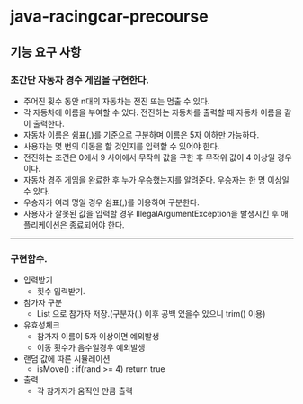 # java-racingcar-precourse

## 기능 요구 사항
### 초간단 자동차 경주 게임을 구현한다.

- 주어진 횟수 동안 n대의 자동차는 전진 또는 멈출 수 있다.
- 각 자동차에 이름을 부여할 수 있다. 전진하는 자동차를 출력할 때 자동차 이름을 같이 출력한다.
- 자동차 이름은 쉼표(,)를 기준으로 구분하며 이름은 5자 이하만 가능하다.
- 사용자는 몇 번의 이동을 할 것인지를 입력할 수 있어야 한다.
- 전진하는 조건은 0에서 9 사이에서 무작위 값을 구한 후 무작위 값이 4 이상일 경우이다.
- 자동차 경주 게임을 완료한 후 누가 우승했는지를 알려준다. 우승자는 한 명 이상일 수 있다.
- 우승자가 여러 명일 경우 쉼표(,)를 이용하여 구분한다.
- 사용자가 잘못된 값을 입력할 경우 IllegalArgumentException을 발생시킨 후 애플리케이션은 종료되어야 한다.

************************************************************************

### 구현함수.
- 입력받기
  - 횟수 입력받기.
- 참가자 구분
  - List<String> 으로 참가자 저장.(구분자(,) 이후 공백 있을수 있으니 trim() 이용)
- 유효성체크
  - 참가자 이름이 5자 이상이면 예외발생
  - 이동 횟수가 음수일경우 예외발생
- 랜덤 값에 따른 시뮬레이션
  - isMove() : if(rand >= 4) return true
- 출력
  - 각 참가자가 움직인 만큼 출력
